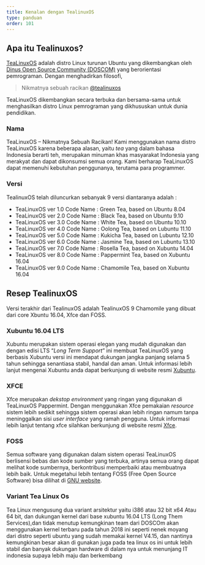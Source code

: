 ```yaml
---
title: Kenalan dengan TealinuxOS
type: panduan
order: 101
---
```


## Apa itu Tealinuxos?

[TeaLinuxOS](http://tealinuxos.org/) adalah distro Linux turunan Ubuntu yang dikembangkan oleh [Dinus Open Source Community (DOSCOM)](http://doscom.org/) yang berorientasi pemrograman. Dengan menghadirkan filosofi,

> Nikmatnya sebuah racikan
[@tealinuxos](https://www.instagram.com/doscomedia/)

TeaLinuxOS dikembangkan secara terbuka dan bersama-sama untuk menghasilkan distro Linux pemrograman yang dikhususkan untuk dunia pendidikan.

### Nama

TeaLinuxOS – Nikmatnya Sebuah Racikan!
Kami menggunakan nama distro TeaLinuxOS karena beberapa alasan, yaitu _tea_ yang dalam bahasa Indonesia berarti teh, merupakan minuman khas masyarakat Indonesia yang merakyat dan dapat dikonsumsi semua orang. Kami berharap TeaLinuxOS dapat memenuhi kebutuhan penggunanya, terutama para programmer.

### Versi

TealinuxOS telah diluncurkan sebanyak 9 versi diantaranya adalah :

* TeaLinuxOS ver 1.0 Code Name : Green Tea, based on Ubuntu 8.04
* TeaLinuxOS ver 2.0 Code Name : Black Tea, based on Ubuntu 9.10
* TeaLinuxOS ver 3.0 Code Name : White Tea, based on Ubuntu 10.10
* TeaLinuxOS ver 4.0 Code Name : Oolong Tea, based on Lubuntu 11.10
* TeaLinuxOS ver 5.0 Code Name : Kukicha Tea, based on Lubuntu 12.10
* TeaLinuxOS ver 6.0 Code Name : Jasmine Tea, based on Lubuntu 13.10
* TeaLinuxOS ver 7.0 Code Name : Rosella Tea, based on Xubuntu 14.04
* TeaLinuxOS ver 8.0 Code Name : Pappermint Tea, based on Xubuntu 16.04
* TeaLinuxOS ver 9.0 Code Name : Chamomile Tea, based on Xubuntu 16.04

## Resep TealinuxOS

Versi terakhir dari TealinuxOS adalah TealinuxOS 9 Chamomile yang dibuat dari core Xbuntu 16.04, Xfce dan FOSS.

### Xubuntu 16.04 LTS

Xubuntu merupakan sistem operasi elegan yang mudah digunakan dan dengan edisi LTS “_Long Term Support_” ini membuat TeaLinuxOS yang berbasis Xubuntu versi ini mendapat dukungan jangka panjang selama 5 tahun sehingga senantiasa stabil, handal dan aman. Untuk informasi lebih lanjut mengenai Xubuntu anda dapat berkunjung di website resmi [Xubuntu](http://xubuntu.org/).

### XFCE

Xfce merupakan _dekstop environment_ yang ringan yang digunakan di TeaLinuxOS Pappermint. Dengan menggunakan Xfce pemakaian _resource_ sistem lebih sedikit sehingga sistem operasi akan lebih ringan namum tanpa meninggalkan sisi _user interface_ yang ramah pengguna. Untuk informasi lebih lanjut tentang xfce silahkan berkunjung di website resmi [Xfce](http://xfce.org/).

### FOSS

Semua software yang digunakan dalam sistem operasi TeaLinuxOS berlisensi bebas dan kode sumber yang terbuka, artinya semua orang dapat melihat kode sumbernya, berkontribusi memperbaiki atau membuatnya lebih baik. Untuk megetahui lebih tentang FOSS (Free Open Source Software) bisa dilihat di [GNU website](http://gnu.org/).

### Variant Tea Linux Os

Tea Linux mengusung dua variant arsitektur yaitu i386 atau 32 bit x64
Atau 64 bit, dan dukungan kernel dari base xubuntu 16.04 LTS (Long Them Services),dan tidak menutup kemungkinan team dari DOSCOm akan menggunakan kernel terbaru pada tahun 2018 ini seperti nenek moyang dari distro seperti ubuntu yang sudah memakai kernel V4.15, dan nantinya kemungkinan besar akan di gunakan juga pada tea linux os ini untuk lebih stabil dan banyak dukungan hardware di dalam nya untuk menunjang IT indonesia supaya lebih maju dan berkembang 
